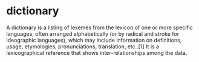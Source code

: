 # dictionary

A dictionary is a listing of lexemes from the lexicon of one or more specific languages, often arranged alphabetically (or by radical and stroke for ideographic languages), which may include information on definitions, usage, etymologies, pronunciations, translation, etc..[1] It is a lexicographical reference that shows inter-relationships among the data.
